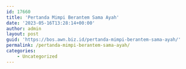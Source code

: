 ```yaml
---
id: 17660
title: 'Pertanda Mimpi Berantem Sama Ayah'
date: '2023-05-16T13:28:14+00:00'
author: admin
layout: post
guid: 'https://bos.awn.biz.id/pertanda-mimpi-berantem-sama-ayah/'
permalink: /pertanda-mimpi-berantem-sama-ayah/
categories:
    - Uncategorized
---
```


